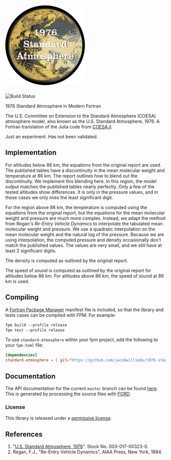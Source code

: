 
![1976-standard-atmosphere](media/logo.png)
============

![Build Status](https://github.com/jacobwilliams/1976-standard-atmosphere/actions/workflows/CI.yml/badge.svg)

1976 Standard Atmosphere in Modern Fortran

The U.S. Committee on Extension to the Standard Atmosphere (COESA) atmosphere
model, also known as the U.S. Standard Atmosphere, 1976. A Fortran translation of the Julia code from [COESA.jl](https://github.com/danielmatz/COESA.jl).

Just an experiment. Has not been validated.

## Implementation

For altitudes below 86 km, the equations from the original report are used.  The
published tables have a discontinuity in the mean molecular weight and
temperature at 86 km.  The report outlines how to blend out the discontinuity.
We implement this blending here.  In this region, the model output matches the
published tables nearly perfectly.  Only a few of the tested altitudes show
differences.  It is only in the pressure values, and in these cases we only miss
the least significant digit.

For the region above 86 km, the temperature is computed using the equations from
the original report, but the equations for the mean molecular weight and
pressure are much more complex.  Instead, we adapt the method from Regan's
_Re-Entry Vehicle Dynamics_ to interpolate the tabulated mean molecular weight
and pressure.  We use a quadratic interpolation on the mean molecular weight and
the natural log of the pressure.  Because we are using interpolation, the
computed pressure and density occasionally don't match the published values.
The values are very small, and we still have at least 2 significant digits.

The density is computed as outlined by the original report.

The speed of sound is computed as outlined by the original report for altitudes
below 86 km.  For altitudes above 86 km, the speed of sound at 86 km is used.

## Compiling

A [Fortran Package Manager](https://github.com/fortran-lang/fpm) manifest file is included, so that the library and tests cases can be compiled with FPM. For example:

```
fpm build --profile release
fpm test --profile release
```

To use `standard-atmosphere` within your fpm project, add the following to your `fpm.toml` file:
```toml
[dependencies]
standard-atmosphere = { git="https://github.com/jacobwilliams/1976-standard-atmosphere.git" }
```

## Documentation

The API documentation for the current ```master``` branch can be found [here](https://jacobwilliams.github.io/1976-standard-atmosphere/).  This is generated by processing the source files with [FORD](https://github.com/Fortran-FOSS-Programmers/ford).

### License

This library is released under a [permissive license](https://github.com/jacobwilliams/1976-standard-atmosphere/blob/master/LICENSE).

## References

1. "[U.S. Standard Atmosphere, 1976](http://ntrs.nasa.gov/archive/nasa/casi.ntrs.nasa.gov/19770009539.pdf)". Stock No. 003-017-00323-0.
2. Regan, F.J., "Re-Entry Vehicle Dynamics", AIAA Press, New York, 1984.